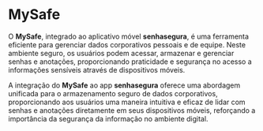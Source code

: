 # MySafe

O **MySafe**, integrado ao aplicativo móvel **senhasegura**, é uma ferramenta eficiente para gerenciar dados corporativos pessoais e de equipe. Neste ambiente seguro, os usuários podem acessar, armazenar e gerenciar senhas e anotações, proporcionando praticidade e segurança no acesso a informações sensíveis através de dispositivos móveis. 

A integração do **MySafe** ao app **senhasegura** oferece uma abordagem unificada para o armazenamento seguro de dados corporativos, proporcionando aos usuários uma maneira intuitiva e eficaz de lidar com senhas e anotações diretamente em seus dispositivos móveis, reforçando a importância da segurança da informação no ambiente digital.